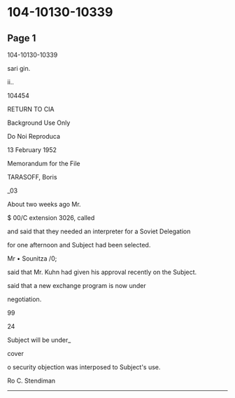# 104-10130-10339

## Page 1

104-10130-10339

sari gin.

ii..

104454

RETURN TO CIA

Background Use Only

Do Noi Reproduca

13 February 1952

Memorandum for the File

TARASOFF, Boris

_03

About two weeks ago Mr.

$ 00/C extension 3026, called

and said that they needed an interpreter for a Soviet Delegation

for one afternoon and Subject had been selected.

Mr • Sounitza /0;

said that Mr. Kuhn had given his approval recently on the Subject.

said that a new exchange program is now under

negotiation.

99

24

Subject will be under_

cover

o security objection was interposed to Subject's use.

Ro C. Stendiman

---

